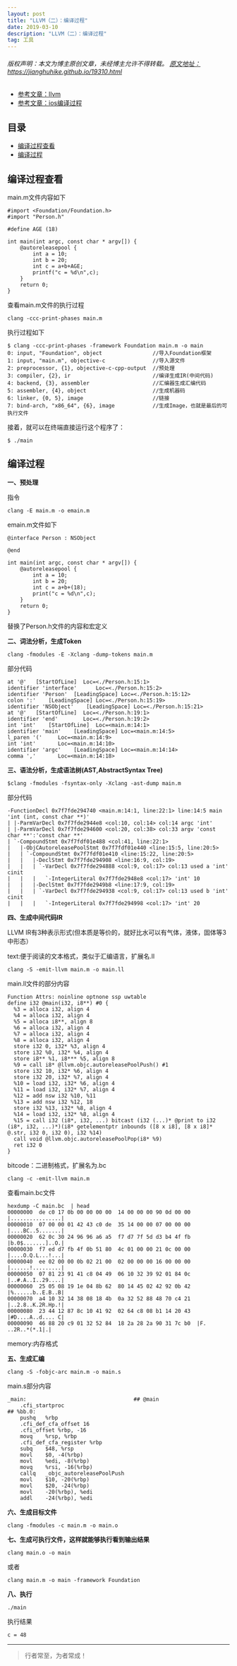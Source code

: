 ```yaml
---
layout: post
title: "LLVM（二）：编译过程"
date: 2019-03-10 
description: "LLVM（二）：编译过程"
tag: 工具
--- 
```


<h6>
  版权声明：本文为博主原创文章，未经博主允许不得转载。
  <a target="_blank" href="https://jianghuhike.github.io/19310.html">
  原文地址：https://jianghuhike.github.io/19310.html 
  </a>
</h6>

- [参考文章：llvm](https://www.jianshu.com/p/72bbcb8d109a)
- [参考文章：ios编译过程](https://www.jianshu.com/p/3c51a42b87a6)



## 目录
* [编译过程查看](#content1)
* [编译过程](#content2)


<!-- ************************************************ -->
## <a id="content1"></a> 编译过程查看

main.m文件内容如下
```
#import <Foundation/Foundation.h>
#import "Person.h"

#define AGE (18)

int main(int argc, const char * argv[]) {
    @autoreleasepool {
        int a = 10;
        int b = 20;
        int c = a+b+AGE;
        printf("c = %d\n",c);
    }
    return 0;
}
```

查看main.m文件的执行过程     
```
clang -ccc-print-phases main.m
```

执行过程如下
```
$ clang -ccc-print-phases -framework Foundation main.m -o main
0: input, "Foundation", object                //导入Foundation框架
1: input, "main.m", objective-c               //导入源文件
2: preprocessor, {1}, objective-c-cpp-output  //预处理
3: compiler, {2}, ir                          //编译生成IR(中间代码)
4: backend, {3}, assembler                    //汇编器生成汇编代码
5: assembler, {4}, object                     //生成机器码
6: linker, {0, 5}, image                      //链接
7: bind-arch, "x86_64", {6}, image            //生成Image，也就是最后的可执行文件
```

接着，就可以在终端直接运行这个程序了：
```
$ ./main
```

<!-- ************************************************ -->
## <a id="content2"></a> 编译过程

**一、预处理**

指令
```
clang -E main.m -o emain.m
```

emain.m文件如下
```
@interface Person : NSObject

@end

int main(int argc, const char * argv[]) {
    @autoreleasepool {
        int a = 10;
        int b = 20;
        int c = a+b+(18);
        print("c = %d\n",c);
    }
    return 0;
}
```
替换了Person.h文件的内容和宏定义

**二、词法分析，生成Token**

```
clang -fmodules -E -Xclang -dump-tokens main.m
```

部分代码
```
at '@'	 [StartOfLine]	Loc=<./Person.h:15:1>
identifier 'interface'		Loc=<./Person.h:15:2>
identifier 'Person'	 [LeadingSpace]	Loc=<./Person.h:15:12>
colon ':'	 [LeadingSpace]	Loc=<./Person.h:15:19>
identifier 'NSObject'	 [LeadingSpace]	Loc=<./Person.h:15:21>
at '@'	 [StartOfLine]	Loc=<./Person.h:19:1>
identifier 'end'		Loc=<./Person.h:19:2>
int 'int'	 [StartOfLine]	Loc=<main.m:14:1>
identifier 'main'	 [LeadingSpace]	Loc=<main.m:14:5>
l_paren '('		Loc=<main.m:14:9>
int 'int'		Loc=<main.m:14:10>
identifier 'argc'	 [LeadingSpace]	Loc=<main.m:14:14>
comma ','		Loc=<main.m:14:18>
```

**三、语法分析，生成语法树(AST,AbstractSyntax Tree)**

```
$clang -fmodules -fsyntax-only -Xclang -ast-dump main.m
```
部分代码
```
-FunctionDecl 0x7f7fde294740 <main.m:14:1, line:22:1> line:14:5 main 'int (int, const char **)'
| |-ParmVarDecl 0x7f7fde2944e8 <col:10, col:14> col:14 argc 'int'
| |-ParmVarDecl 0x7f7fde294600 <col:20, col:38> col:33 argv 'const char **':'const char **'
| `-CompoundStmt 0x7f7fdf01e488 <col:41, line:22:1>
|   |-ObjCAutoreleasePoolStmt 0x7f7fdf01e440 <line:15:5, line:20:5>
|   | `-CompoundStmt 0x7f7fdf01e410 <line:15:22, line:20:5>
|   |   |-DeclStmt 0x7f7fde294908 <line:16:9, col:19>
|   |   | `-VarDecl 0x7f7fde294888 <col:9, col:17> col:13 used a 'int' cinit
|   |   |   `-IntegerLiteral 0x7f7fde2948e8 <col:17> 'int' 10
|   |   |-DeclStmt 0x7f7fde2949b8 <line:17:9, col:19>
|   |   | `-VarDecl 0x7f7fde294938 <col:9, col:17> col:13 used b 'int' cinit
|   |   |   `-IntegerLiteral 0x7f7fde294998 <col:17> 'int' 20
```

**四、生成中间代码IR**

LLVM IR有3种表示形式(但本质是等价的，就好比水可以有气体，液体，固体等3中形态）

text:便于阅读的文本格式，类似于汇编语言，扩展名.ll
```
clang -S -emit-llvm main.m -o main.ll
```
main.ll文件的部分内容
```
Function Attrs: noinline optnone ssp uwtable
define i32 @main(i32, i8**) #0 {
  %3 = alloca i32, align 4
  %4 = alloca i32, align 4
  %5 = alloca i8**, align 8
  %6 = alloca i32, align 4
  %7 = alloca i32, align 4
  %8 = alloca i32, align 4
  store i32 0, i32* %3, align 4
  store i32 %0, i32* %4, align 4
  store i8** %1, i8*** %5, align 8
  %9 = call i8* @llvm.objc.autoreleasePoolPush() #1
  store i32 10, i32* %6, align 4
  store i32 20, i32* %7, align 4
  %10 = load i32, i32* %6, align 4
  %11 = load i32, i32* %7, align 4
  %12 = add nsw i32 %10, %11
  %13 = add nsw i32 %12, 18
  store i32 %13, i32* %8, align 4
  %14 = load i32, i32* %8, align 4
  %15 = call i32 (i8*, i32, ...) bitcast (i32 (...)* @print to i32 (i8*, i32, ...)*)(i8* getelementptr inbounds ([8 x i8], [8 x i8]* @.str, i32 0, i32 0), i32 %14)
  call void @llvm.objc.autoreleasePoolPop(i8* %9)
  ret i32 0
}
```



bitcode：二进制格式，扩展名为.bc

```
clang -c -emit-llvm main.m
```

查看main.bc文件
```
hexdump -C main.bc  | head
00000000  de c0 17 0b 00 00 00 00  14 00 00 00 90 0d 00 00  |................|
00000010  07 00 00 01 42 43 c0 de  35 14 00 00 07 00 00 00  |....BC..5.......|
00000020  62 0c 30 24 96 96 a6 a5  f7 d7 7f 5d d3 b4 4f fb  |b.0$.......]..O.|
00000030  f7 ed d7 fb 4f 0b 51 80  4c 01 00 00 21 0c 00 00  |....O.Q.L...!...|
00000040  ee 02 00 00 0b 02 21 00  02 00 00 00 16 00 00 00  |......!.........|
00000050  07 81 23 91 41 c8 04 49  06 10 32 39 92 01 84 0c  |..#.A..I..29....|
00000060  25 05 08 19 1e 04 8b 62  80 14 45 02 42 92 0b 42  |%......b..E.B..B|
00000070  a4 10 32 14 38 08 18 4b  0a 32 52 88 48 70 c4 21  |..2.8..K.2R.Hp.!|
00000080  23 44 12 87 8c 10 41 92  02 64 c8 08 b1 14 20 43  |#D....A..d.... C|
00000090  46 88 20 c9 01 32 52 84  18 2a 28 2a 90 31 7c b0  |F. ..2R..*(*.1|.|
```

memory:内存格式

**五、生成汇编**

```
clang -S -fobjc-arc main.m -o main.s
```
main.s部分内容
```
_main:                                  ## @main
	.cfi_startproc
## %bb.0:
	pushq	%rbp
	.cfi_def_cfa_offset 16
	.cfi_offset %rbp, -16
	movq	%rsp, %rbp
	.cfi_def_cfa_register %rbp
	subq	$48, %rsp
	movl	$0, -4(%rbp)
	movl	%edi, -8(%rbp)
	movq	%rsi, -16(%rbp)
	callq	_objc_autoreleasePoolPush
	movl	$10, -20(%rbp)
	movl	$20, -24(%rbp)
	movl	-20(%rbp), %edi
	addl	-24(%rbp), %edi
  ```

**六、生成目标文件**

```
clang -fmodules -c main.m -o main.o
```

**七、生成可执行文件，这样就能够执行看到输出结果**

```
clang main.o -o main
```
或者
```
clang main.m -o main -framework Foundation
```

**八、执行**

```
./main
```
执行结果
```
c = 48
```



----------
>  行者常至，为者常成！




